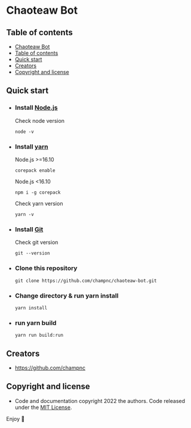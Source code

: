 # Chaoteaw Bot

## Table of contents

  - [Chaoteaw Bot](#chaoteaw-bot)
  - [Table of contents](#table-of-contents)
  - [Quick start](#quick-start)
  - [Creators](#creators)
  - [Copyright and license](#copyright-and-license)


## Quick start

- ### Install [Node.js](https://nodejs.org/)

    Check node version
  
    ```
    node -v
    ```

- ### Install [yarn](https://yarnpkg.com/)

    Node.js >=16.10

    ```
    corepack enable
    ```

    Node.js <16.10

    ```
    npm i -g corepack
    ```

    Check yarn version

    ```
    yarn -v
    ```

- ### Install [Git](https://git-scm.com/)

    Check git version

    ```
    git --version
    ```

- ### Clone this repository

    ```
    git clone https://github.com/champnc/chaoteaw-bot.git
    ```

- ### Change directory & run yarn install

    ```
    yarn install
    ```

- ### run yarn build

    ```
    yarn run build:run
    ```


## Creators

- <https://github.com/champnc>


## Copyright and license

- Code and documentation copyright 2022 the authors. Code released under the [MIT License](https://github.com/champnc/chaoteaw-bot/blob/dev/LICENSE).

Enjoy :wave:
